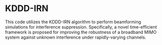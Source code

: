 # KDDD-IRN
This code utilizes the KDDD-IRN algorithm to perform beamforming simulations for interference suppression. Specifically, a novel time-efficient framework is proposed for improving the robustness of a broadband MIMO system against unknown interference under rapidly-varying channels.

